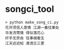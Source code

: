 # songci_tool



```
> python make_song_ci.py
花开须信人意情 江湖一番往事处
华发流莺情 得似落花心
纤手无奈自 往事细看生
江天迟迟知 潇洒又三更
```
